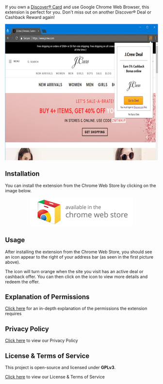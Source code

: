 <link rel="shortcut icon" type="image/x-icon" href="favicon.ico?">

If you own a [Discover® Card](https://www.discover.com/) and use Google Chrome Web Browser, this extension is perfect for you. Don't miss out on another Discover® Deal or Cashback Reward again!

<p align="center">
    <img src="img/screenshots/jcrew.jpg" width="654" height="450" alt="Screenshot of extension in use" />
</p>

## Installation

You can install the extension from the Chrome Web Store by clicking on the image below.

<p align="center">
    <a href="https://chrome.google.com/webstore/detail/discover%C2%AE-deals-and-cashb/ndgeljpfnjlnmbgekhjkchhhgoiipnfi">
        <img src="img/promo/web-store-badge.png" alt="Click here to view the extension in the Chrome Web Store" />
    </a>
</p>

## Usage

After installing the extension from the Chrome Web Store, you should see an icon appear to the right of your address bar (as seen in the first picture above).

The icon will turn orange when the site you visit has an active deal or cashback offer. You can then click on the icon to view more details and redeem the offer.

## Explanation of Permissions

[Click here](permissions.md) for an in-depth explanation of the permissions the extension requires

## Privacy Policy

[Click here](privacy-policy.md) to view our Privacy Policy

## License & Terms of Service

This project is open-source and licensed under **GPLv3**.

[Click here](license-and-tos.md) to view our License & Terms of Service



<script type="application/ld+json">
{
    "@context": "http://schema.org",
    "@type": "ItemPage",
    "name": "Discover® Deals and Cashback Rewards Notifier",
    "alternateName": "Discover® Cashback Rewards",
    "breadcrumb": "Tejasvi Nareddy > Discover® Cashback Rewards",
    "description": "An open-source chrome extension that shows a notification when visiting sites that qualify for Discover® Deals or Cashback Rewards.",
    "url": "http://www.tejunareddy.com/discover-rewards-notifier/",
    "license": "https://github.com/nareddyt/discover-rewards-notifier/blob/master/LICENSE",
    "keywords": [
        "chrome extension",
        "discover card",
        "shopping",
        "discover deals",
        "cashback",
        "open source",
        "beginner friendly"
    ],
    "significantLinks": [
        "http://www.tejunareddy.com"
    ],
    "mainEntity": {
        "@context": "http://schema.org",
        "@type": "WebApplication",
        "applicationCategory": "Chrome Extension",
        "applicationSubCategory": "Shopping",
        "browserRequirements": "Requires Google Chrome",
        "countriesSupported": "us",
        "discussionUrl": "https://github.com/nareddyt/discover-rewards-notifier/issues",
        "downloadUrl": "https://github.com/nareddyt/discover-rewards-notifier/releases",
        "installUrl": "https://chrome.google.com/webstore/detail/discover%C2%AE-deals-and-cashb/ndgeljpfnjlnmbgekhjkchhhgoiipnfi",
        "name": "Discover® Deals and Cashback Rewards Notifier",
        "url": "http://www.tejunareddy.com/discover-rewards-notifier/",
        "author": {
            "@type": "Person",
            "alternateName": "Teju Nareddy",
            "birthDate": "1997-04-12",
            "email": "tejunareddy@gmail.com",
            "familyName": "Nareddy",
            "gender": "Male",
            "givenName": "Tejasvi",
            "image": "https://avatars2.githubusercontent.com/u/11142171?v=3&u=0f1186936d22a64c1be71af7a589603923307b82&s=400",
            "jobTitle": "Student, Software Engineer",
            "url": "http://www.tejunareddy.com",
            "sameAs": [
                "https://github.com/nareddyt",
                "http://www.linkedin.com/in/tejasvinareddyteju",
                "http://plus.google.com/+TejasviNareddyTeju"
            ]
        },
        "aggregateRating": {
            "@type": "AggregateRating",
            "ratingValue": "5.0",
            "reviewCount": "2",
            "url": "https://chrome.google.com/webstore/detail/discover%C2%AE-deals-and-cashb/ndgeljpfnjlnmbgekhjkchhhgoiipnfi/reviews"
        },
        "offers": {
            "price": "0.00",
            "priceCurrency": "USD",
            "url": "https://chrome.google.com/webstore/detail/discover%C2%AE-deals-and-cashb/ndgeljpfnjlnmbgekhjkchhhgoiipnfi"
        }
    }
}
</script>